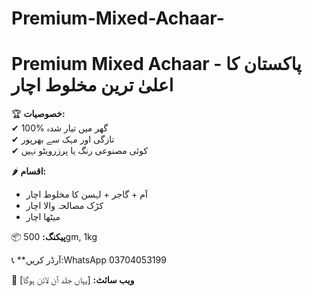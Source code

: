 # Premium-Mixed-Achaar-
# Premium Mixed Achaar - پاکستان کا اعلیٰ ترین مخلوط اچار  

🏆 **خصوصیات:**  
✔ 100% گھر میں تیار شدہ  
✔ تازگی اور مہک سے بھرپور  
✔ کوئی مصنوعی رنگ یا پرزرویٹو نہیں  

🌶️ **اقسام:**  
- آم + گاجر + لہسن کا مخلوط اچار  
- کڑک مصالحہ والا اچار  
- میٹھا اچار  

📦 **پیکنگ:** 500gm, 1kg  

📞 **آرڈر کریں:WhatsApp 03704053199   

🔗 **ویب سائٹ:** [یہاں جلد آن لائن ہوگا]  
